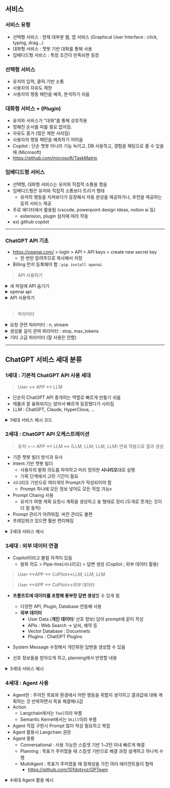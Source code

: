 ## 서비스

### 서비스 유형
- 선택형 서비스 : 현재 대부분 웹, 앱 서비스 (Graphical User Interface : click, typing, drag...)
- 대화형  서비스 : 챗봇 기반 대화를 통해 사용
- 임베디드형 서비스 : 특정 조건이 만족되면 등장

### 선택형 서비스
- 유저의 입력, 클릭 기반 소통
- 사용자의 자유도 제한
- 사용자의 행동 패턴을 예측, 분석하기 쉬움

### 대화형 서비스 + (Plugin)
- 유저와 서비스가 "대화"를 통해 상호작용
- 정해진 순서를 따를 필요 없어짐.
- 자유도 증가 (많은 제한 사라짐)
- 사용자의 행동 패턴을 예측하기 어려움
- Copilot : 단순 챗봇 아니라 기능 녹이고, DB 사용하고, 경험을 채팅으로 줄 수 있을 때 (Microsoft)
- https://github.com/microsoft/TaskMatrix


### 임베디드형 서비스
- 선택형, 대화형 서비스는 유저와 직접적 소통을 했음
- 임베디드형은 유저와 직접적 소통보다 트리거 형태
  - 유저의 행동을 지켜보다가 등장해서 자동 완성을 제공하거나, 추천을 제공하는 등의 서비스 제공
- 주로 에디터에서 활용됨 (vscode, powerpoint design ideas, notion ai 등)
  - extension, plugin 설치에 따라 작동
- ex) github copilot

---

### ChatGPT API 기초
- https://openai.com/ > login > API > API keys > create new secret key
  - 한 번만 알려주므로 복사해서 저장
- Billing 먼저 등록해야 함 : `pip install openai`

> API 사용하기
<details>
  <summary> 새 파일에 API 숨기기 </summary>
  <div markdown="1">
    
      새 파일 -> .env> OPENAI_API_KEY = '~~~'
      
  </div>
</details>


<details>
  <summary> openai api </summary>
  <div markdown="1">
    
      import os
      import openai
      from dotenv import load_dotenv

      load_dotenv()
      openai.api_key = os.getenv("OPENAI_API_KEY")
      
  </div>
</details>


<details>
  <summary> API 사용하기 </summary>
  <div markdown="1">
    
      response = openai.ChatCompletion.create(
        model = 'gpt=3.5-turbo',  #gpt-4 가능
        messages = [
          {"role" : "system", "content" : "You are a helpful assistant."},
          {"role" : "user", "content" : "What can you do?"}
          ],
        # 파라미터들 (chatGPT의 랜덤성 조절) : temperature, top_p (동시 비추, temperature 위주로)
        # 창작 제외하고 동일하게 맞추기 위해 temperature 0으로 설정. 창작시 0.8 권장
        temperature = 0.8,
          )
      response = response.choices[0].message.content
      print(response)
      
  </div>
</details>

</br>

> 파라미터
<details>
  <summary> 요청 관련 파라미터 : n, stream </summary>
  <div markdown="1">

    response = openai.ChatCompletion.create(
      model = 'gpt=3.5-turbo',  #gpt-4 가능
      messages = [
        {"role" : "system", "content" : "You are a helpful assistant."},
        {"role" : "user", "content" : "What can you do?"}
        ],
      temperature = 0.8,
      # 요청 관련 파라미터 : stream, n값을 조정해 여러개의 답 생성하게
      n=4,
      )

    for res in response.choices:
       print(res.message)
      
  </div>
</details>

<details>
  <summary> 생성물 길이 관여 파라미터 : stop, max_tokens </summary>
  <div markdown="1">

    response = openai.ChatCompletion.create(
      model = 'gpt=3.5-turbo',  #gpt-4 가능
      messages = [
        {"role" : "system", "content" : "You are a helpful assistant."},
        {"role" : "user", "content" : "What can you do?"}
        ],
      temperature = 0.8,
      n=4,
      # 생성물 길이 관여 파라미터 : stop, max_tokens
      stop = [",", "."],
      max_tokens = 30,
        )

    for res in response.choices:
       print(res.message)
      
  </div>
</details>

<details>
  <summary> 기타 고급 파라미터 (잘 사용은 안함) </summary>
  <div markdown="1">

    - presence_penalty, frequency_penalty : 내용 중복을 얼만큼 허용할 것인가
      - frequency_penalty : 양수시 덜 중복 / 음수시 더 중복
    - logit_bias : 특정 단어가 무조건 등장하게 조정. 토큰 값을 넣어 한국어 제한.
    - user
      
  </div>
</details>

---

## ChatGPT 서비스 세대 분류

### 1세대 : 기본적 ChatGPT API 사용 세대
> User <-> APP <-> LLM
- 단순히 ChatGPT API 중개하는 역할로 빠르게 만들기 쉬움
- 제품과 잘 융화되지는 않아서 빠르게 등장했다가 사라짐
- LLM : ChatGPT, Claude, HyperClova, ...

<details>
  <summary> 1세대 서비스 예시 코드 </summary>
  <div markdown="1">

    import os
    
    import openai
    from dotenv import load_dotenv
    from fastapi import FastAPI
    from fastapi.middleware.cors import CORSMiddleware
    
    load_dotenv()
    
    openai.api_key = os.getenv("OPENAI_API_KEY")
    
    app = FastAPI(debug=False)
    app.add_middleware(
      CORSMiddleware,
      allow_origins=['*'],
      allow_credentials=True,
      allow_methos=['*'],
      allow_headers=['*'],
      )
    
    response = openai.ChatCompletion.create(
      model = 'gpt=3.5-turbo',  #gpt-4 가능
      messages = [
        {"role" : "system", "content" : "You are a helpful assistant."},
        {"role" : "user", "content" : "What can you do?"}
        ],
      temperature = 0.8,
      # 요청 관련 파라미터 : stream, n값을 조정해 여러개의 답 생성하게
      n=4,
        )
    
    for res in response.choices:
       print(res.message)
    
    class ChatRequest(BaseModel):
      message : str
      temperature : float = 1
    
    # user와 소통할 때 항상 갖고 있는 정보 (persona, 대화 나눌 때 기본 정보) 
    SYSTEM_MEG = "You are a helpful travel assistant, Your name is Jini, 27 years old"
    
    @app.post("/chat")
    def chat(req : ChatRequest):
      response = openai.ChatCompletion.create(
        model = 'gpt=3.5-turbo',
        messages = [
          {"role" : "system", "content" : SYSTEM_MEG}
          {"role" : "user", "content" : "What can you do?"}
          ],
          temperature = req.temperature,
          )
      return {"message": response.choices[0].message.content}
    
    if __name__ =="__main__":
      # 백앤드 실행되게
      import uvicorn
    
      uvicorn.run(app, host='0.0.0.0', port=8000)
      
  </div>
</details>


### 2세대 : ChatGPT API 오케스트레이션
> 유저 <-> APP <-> LLM <-> (LLM, LLM, LLM, LLM) 연쇄 작용으로 결과 생성
- 기존 챗봇 빌더 방식과 유사
- Intent 기반 챗봇 빌더
  - 사용자의 발화 의도를 파악하고 미리 정의한 **시나리오**대로 실행
  - 기획 단계에서 고민 기간이 필요
- 시나리오 기반으로 여러개의 Prompt가 작성되어야 함
  - Prompt 하나에 모든 정보 넣어도 모든 작업 가능x
- Prompt Chaing 사용
  - 유저가 여행 계획 요청시 계획을 생성하고 표 형태로 정리 (두개로 쪼개는 것이 더 잘 동작)
- Prompt 관리가 어려워짐. 버전 관리도 불편
- 프레임워크 있으면 훨씬 편리해짐

<details>
  <summary> 2세대 서비스 예시 </summary>
  <div markdown="1">
    
    import os
    
    import openai
    from dotenv import load_dotenv
    from fastapi import FastAPI
    from fastapi.middleware.cors import CORSMiddleware
    
    load_dotenv()
    
    openai.api_key = os.getenv("OPENAI_API_KEY")
    
    app = FastAPI(debug=False)
    app.add_middleware(
      CORSMiddleware,
      allow_origins=['*'],
      allow_credentials=True,
      allow_methos=['*'],
      allow_headers=['*'],
      )
    
    response = openai.ChatCompletion.create(
      model = 'gpt=3.5-turbo',  #gpt-4 가능
      messages = [
        {"role" : "system", "content" : "You are a helpful assistant."},
        {"role" : "user", "content" : "What can you do?"}
        ],
      temperature = 0.8,
      # 요청 관련 파라미터 : stream, n값을 조정해 여러개의 답 생성하게
      n=4,
        )
    
    for res in response.choices:
       print(res.message)
    
    class ChatRequest(BaseModel):
      message : str
      temperature : float = 1
    
    # user와 소통할 때 항상 갖고 있는 정보 (persona, 대화 나눌 때 기본 정보) 
    SYSTEM_MEG = "You are a helpful travel assistant, Your name is Jini, 27 years old"
    
    def classify_intent(msg):
      prompt = """ Your job is to classify intent.
    
      Choose one of the following intents.
      - travel_plan
      - customer_support
      - reservation
    
      User : {msg}
      Intent : 
      """
      response = openai.ChatCompletion.create(
        model = 'gpt-4',
        messages = [
          {"role" : "user", "content" SYSTEM_MSG},
        ],
      )
      return response.choices[0].message.content.strip()
    
    @app.post("/chat")
    def chat(req : ChatRequest):
    
      # 의도 파악이 중요
      intent = classify_intent(req.message)
    
      if intent == "travel_plan":
        response = openai.ChatCompletion.create(
          model = 'gpt=3.5-turbo',
          messages = [
            {"role" : "system", "content" : SYSTEM_MEG}
            {"role" : "user", "content" : "What can you do?"}
            ],
            temperature = req.temperature,
            )
        return {"message": response.choices[0].message.content}
    
      elif inent == "customer_support":
        return{"message" : "Here is customer support number : 1234567"}
    
      elif intent == "reservation":
        return{"message" : "Here is reservation number : 12345t6"}
    
    
    if __name__ =="__main__":
      # 백앤드 실행되게
      import uvicorn
    
      uvicorn.run(app, host='0.0.0.0', port=8000)
      
  </div>
</details>


### 3세대 : 외부 데이터 연결
- Copilot이라고 불릴 자격이 있음
  - 발화 의도 > Pipe-line(시나리오) > 답변 생성 (Copilot ; 외부 데이터 활용)
> User <->APP <-> CoPilot<->LLM, LLM, LLM

> User <->APP <-> CoPilot<->외부 데이터
- **프롬프트에 데이터를 포함해 풍부한 답변 생성**할 수 있게 됨
  - 다양한 API, Plugin, Database 연동해 사용
  - **외부 데이터**
    - User Data (**개인 데이터**/ 선호 정보) 담아 prompt에 같이 작성 
    - APIs : Web Search -> 날씨, 예약 등
    - Vector Database : Documnets
    - Plugins : ChatGPT Plugins

- System Message 수정해서 개인화된 답변을 생성할 수 있음

- 선호 정보들을 받아오게 하고, planning에서 반영할 내용

<details>
  <summary> 3세대 서비스 예시 </summary>
  <div markdown="1">

    import os
    
    import openai
    from dotenv import load_dotenv
    from fastapi import FastAPI
    from fastapi.middleware.cors import CORSMiddleware
    
    load_dotenv()
    
    openai.api_key = os.getenv("OPENAI_API_KEY")
    
    app = FastAPI(debug=False)
    app.add_middleware(
      CORSMiddleware,
      allow_origins=['*'],
      allow_credentials=True,
      allow_methos=['*'],
      allow_headers=['*'],
      )
    
    response = openai.ChatCompletion.create(
      model = 'gpt=3.5-turbo',  #gpt-4 가능
      messages = [
        {"role" : "system", "content" : "You are a helpful assistant."},
        {"role" : "user", "content" : "What can you do?"}
        ],
      temperature = 0.8,
      # 요청 관련 파라미터 : stream, n값을 조정해 여러개의 답 생성하게
      n=4,
        )
    
    for res in response.choices:
       print(res.message)
    
    class ChatRequest(BaseModel):
      message : str
      temperature : float = 1
    
    def request_user_info():
      # import requests
      # requests.get("https://api.xx.com/users/username/info")
      return """"
      - Like Asia food
      - Like to travel to Spain,
      - 30 years old.
      """
    
    def request_planning_manual():
      # 회사 database에 접근해 가져와야 하는 정보임
      return """
      - 30 years old man likes eating food.
      - 30 years old man likes walking.
      """
    
    # user와 소통할 때 항상 갖고 있는 정보 (persona, 대화 나눌 때 기본 정보) 
    SYSTEM_MEG = f"""You are a helpful travel assistant, Your name is Jini, 27 years old
    
    Current User :
    {request_user_info()}
    
    Planning Manual :
    {request_planning_manual()}
    """
    
    def classify_intent(msg):
      prompt = """ Your job is to classify intent.
    
      Choose one of the following intents.
      - travel_plan
      - customer_support
      - reservation
    
      User : {msg}
      Intent : 
      """
      response = openai.ChatCompletion.create(
        model = 'gpt-4',
        messages = [
          {"role" : "user", "content" SYSTEM_MSG},
        ],
      )
      return response.choices[0].message.content.strip()
    
    @app.post("/chat")
    def chat(req : ChatRequest):
    
      # 의도 파악이 중요
      intent = classify_intent(req.message)
    
      if intent == "travel_plan":
        response = openai.ChatCompletion.create(
          model = 'gpt=3.5-turbo',
          messages = [
            {"role" : "system", "content" : SYSTEM_MEG}
            {"role" : "user", "content" : "What can you do?"}
            ],
            temperature = req.temperature,
            )
        return {"message": response.choices[0].message.content}
    
      elif inent == "customer_support":
        return{"message" : "Here is customer support number : 1234567"}
    
      elif intent == "reservation":
        return{"message" : "Here is reservation number : 12345t6"}
    
    
    if __name__ =="__main__":
      # 백앤드 실행되게
      import uvicorn
    
      uvicorn.run(app, host='0.0.0.0', port=8000)
      
  </div>
</details>

### 4세대 : Agent 사용
- Agent란 : 주어진 목표와 환경에서 어떤 행동을 취할지 생각하고 결과값에 대해 계획하는 것 반복하면서 목표 해결해나감
- Action
  - Langchain에서는 `Tool`이라 부름
  - Semantic Kernel에서는 `Skill`이라 부름
- Agent 직접 구현시 Prompt 많이 작성 필요하고 복잡
- Agent 활용시 Langchain 권장
- Agent 종류
  - Conversational : 사용 가능한 스킬셋 기반 1~2턴 이내 빠르게 해결
  - Planning : 목표가 주어졌을 때 스킬셋 기반으로 해결 과정 설계하고 하나씩 수행
  - MultiAgent : 목표가 주어졌을 때 정체성을 가진 여러 에이전트들이 협력
    - https://github.com/101dotxyz/GPTeam

<details>
  <summary> 4세대 Agent 활용 예시 </summary>
  <div markdown="1">

    import os

    from dotenv impmort load_dotenv
    from langchain import LLMMathChain, SerpAPIWrapper
    from langchain.agents.tools import Tool
    from langchain.chat_models import ChatOpenAI
    from langchain.experimental.plan_and_execute import (
      PlanAndExecute,
      load_agent_executor,
      load_chat_planner,
    )
    from langchain.llms import OpenAI

    load_dotenv()

    # https://serpapi.com/manage-api-key
    # pip install google-search-results of poetry add google-search-results
    llm = OpneAI(temperature=0)
    llm_math_chain = LLMMathChain.from_llm(llm=llm, verbose=True)
    search = SerpAPIWrapper(serpapi_api_key = os.getenv["SERPAPI_API_KEY"])
    tools = [
      Tool(
        name = "Search",
        func = search.run,
        description="useful for when you need to answer questions about current events",
      ),
      Tool(
        name = "Calculater",
        func = llm_math_chain.run,
        description="useful for when you need to answer questions about math",
      ),
    ]

    model = ChatOpenAPI(temperature=0)
    planner = load_chat_planner(model)
    executor = load_agent_executor(model, tools, verbose=True)
    agent = PlanAndExecute(planner=planner, executor=executor, verbose=True)

    agent.run(
      "Who is Leo DiCaprio's girlfriend? What is her current age raised to the 0.43 power?"
      )
      
  </div>
</details>
